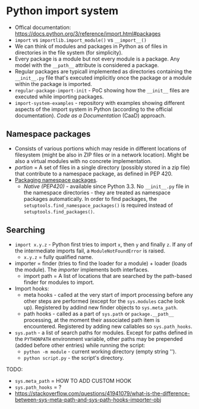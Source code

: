 # Python import system
- Offical documentation: https://docs.python.org/3/reference/import.html#packages
- `import` vs `importlib.import_module()` vs `__import__()`
- We can think of modules and packages in Python as of files in directories in the file system (for simplicity).
- Every package is a module but not every module is a package. Any model with the `__path__` attribute is considered a package.
- Regular packages are typicall implemented as directories containing the `__init__.py` file that's executed implicitly once the package or a module within the package is imported.
- `regular-package-import-init` - PoC showing how the `__init__` files are executed while importing packages.
- `import-system-examples` - repository with examples showing different aspects of the import system in Python (according to the official documentation). *Code as a Documentation* (CaaD) approach.

## Namespace packages
- Consists of various portions which may reside in different locations of filesystem (might be also in ZIP files or in a network location). Might be also a virtual modules with no concrete implementation.
- *portion* = A set of files in a single directory (possibly stored in a zip file) that contribute to a namespace package, as defined in PEP 420.
- [Packaging namespace packages](https://packaging.python.org/en/latest/guides/packaging-namespace-packages/).    
    - *Native (PEP420)* - available since Python 3.3. No `__init__.py` file in the namespace directories - they are treated as namespace packages automatically. In order to find packages, the `setuptools.find_namespace_packages()` is required instead of `setuptools.find_packages()`.

## Searching
- `import x.y.z` - Python first tries to import `x`, then `y` and finally `z`. If any of the intermediate imports fail, a `ModuleNotFoundError` is raised.
    - `x.y.z` = fully qualified name.
- importer = finder (tries to find the loader for a module) + loader (loads the module). The *importer* implements both interfaces.
	- import path = A list of locations that are searched by the path-based finder for modules to import.
- Import hooks:
	- meta hooks - called at the very start of import processing before any other steps are performed (except for the `sys.modules` cache look up). Registered by addind new finder objects to `sys.meta_path`.
	- path hooks - called as a part of `sys.path` or `package.__path__` processing, at the moment their associated path item is encountered. Registered by adding new callables so `sys.path_hooks`.
- `sys.path` - a list of search paths for modules. Except for paths defined in the `PYTHONPATH` environment variable, other paths may be prepended (added before other entries) while running the script:
	- `python -m module` - current working directory (empty string '').
	- `python script.py` - the script's directory.

TODO:
- `sys.meta_path` = HOW TO ADD CUSTOM HOOK
- `sys.path_hooks` = ?
- https://stackoverflow.com/questions/41941079/what-is-the-difference-between-sys-meta-path-and-sys-path-hooks-importer-obj

